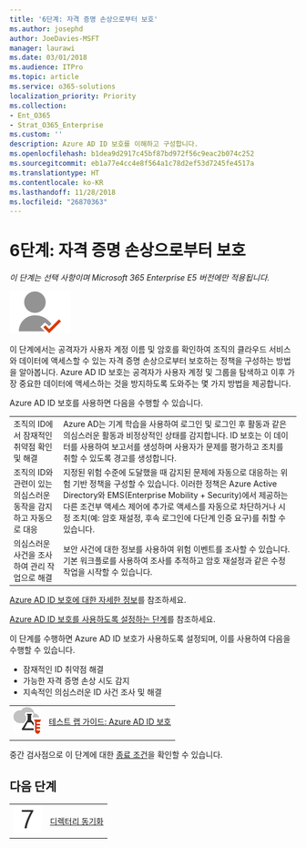 ```yaml
---
title: '6단계: 자격 증명 손상으로부터 보호'
ms.author: josephd
author: JoeDavies-MSFT
manager: laurawi
ms.date: 03/01/2018
ms.audience: ITPro
ms.topic: article
ms.service: o365-solutions
localization_priority: Priority
ms.collection:
- Ent_O365
- Strat_O365_Enterprise
ms.custom: ''
description: Azure AD ID 보호를 이해하고 구성합니다.
ms.openlocfilehash: b1dea9d2917c45bf87bd972f56c9eac2b074c252
ms.sourcegitcommit: eb1a77e4cc4e8f564a1c78d2ef53d7245fe4517a
ms.translationtype: HT
ms.contentlocale: ko-KR
ms.lasthandoff: 11/28/2018
ms.locfileid: "26870363"
---
```

# <a name="step-6-protect-against-credential-compromise"></a>6단계: 자격 증명 손상으로부터 보호

*이 단계는 선택 사항이며 Microsoft 365 Enterprise E5 버전에만 적용됩니다.*

![](./media/deploy-foundation-infrastructure/identity_icon-small.png)

이 단계에서는 공격자가 사용자 계정 이름 및 암호를 확인하여 조직의 클라우드 서비스와 데이터에 액세스할 수 있는 자격 증명 손상으로부터 보호하는 정책을 구성하는 방법을 알아봅니다. Azure AD ID 보호는 공격자가 사용자 계정 및 그룹을 탐색하고 이후 가장 중요한 데이터에 액세스하는 것을 방지하도록 도와주는 몇 가지 방법을 제공합니다.

Azure AD ID 보호를 사용하면 다음을 수행할 수 있습니다.

|||
|:---------|:---------|
|조직의 ID에서 잠재적인 취약점 확인 및 해결|Azure AD는 기계 학습을 사용하여 로그인 및 로그인 후 활동과 같은 의심스러운 활동과 비정상적인 상태를 감지합니다. ID 보호는 이 데이터를 사용하여 보고서를 생성하며 사용자가 문제를 평가하고 조치를 취할 수 있도록 경고를 생성합니다.|
|조직의 ID와 관련이 있는 의심스러운 동작을 감지하고 자동으로 대응|지정된 위험 수준에 도달했을 때 감지된 문제에 자동으로 대응하는 위험 기반 정책을 구성할 수 있습니다. 이러한 정책은 Azure Active Directory와 EMS(Enterprise Mobility + Security)에서 제공하는 다른 조건부 액세스 제어에 추가로 액세스를 자동으로 차단하거나 시정 조치(예: 암호 재설정, 후속 로그인에 다단계 인증 요구)를 취할 수 있습니다.|
|의심스러운 사건을 조사하여 관리 작업으로 해결|보안 사건에 대한 정보를 사용하여 위험 이벤트를 조사할 수 있습니다. 기본 워크플로를 사용하여 조사를 추적하고 암호 재설정과 같은 수정 작업을 시작할 수 있습니다.|

[Azure AD ID 보호에 대한 자세한 정보](https://docs.microsoft.com/azure/active-directory/active-directory-identityprotection)를 참조하세요.

[Azure AD ID 보호를 사용하도록 설정하는 단계](https://docs.microsoft.com/azure/active-directory/active-directory-identityprotection-enable)를 참조하세요.

이 단계를 수행하면 Azure AD ID 보호가 사용하도록 설정되며, 이를 사용하여 다음을 수행할 수 있습니다.

- 잠재적인 ID 취약점 해결
- 가능한 자격 증명 손상 시도 감지
- 지속적인 의심스러운 ID 사건 조사 및 해결

|||
|:-------|:-----|
|![Microsoft 클라우드의 테스트 랩 가이드](media/m365-enterprise-test-lab-guides/cloud-tlg-icon-small.png)| [테스트 랩 가이드: Azure AD ID 보호](azure-ad-identity-protection-microsoft-365-test-environment.md) |
|||

중간 검사점으로 이 단계에 대한 [종료 조건](identity-exit-criteria.md#crit-identity-ident-prot)을 확인할 수 있습니다.

## <a name="next-step"></a>다음 단계

|||
|:-------|:-----|
|![](./media/stepnumbers/Step7.png)| [디렉터리 동기화](identity-azure-ad-connect.md) |


